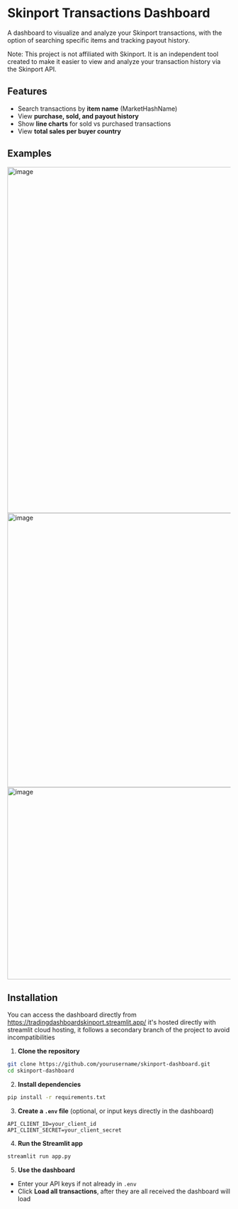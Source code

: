 # Skinport Transactions Dashboard

A dashboard to visualize and analyze your Skinport transactions, with the option of searching specific items and tracking payout history.

Note: This project is not affiliated with Skinport. It is an independent tool created to make it easier to view and analyze your transaction history via the Skinport API.

## Features

* Search transactions by **item name** (MarketHashName)
* View **purchase, sold, and payout history**
* Show **line charts** for sold vs purchased transactions
* View **total sales per buyer country**

## Examples
<img width="1687" height="780" alt="image" src="https://github.com/user-attachments/assets/2b614c46-4a33-41f4-923f-2e60e594d02a" />

<img width="958" height="618" alt="image" src="https://github.com/user-attachments/assets/9b29382d-36be-41bf-8ee2-4b13a0455ef7" />
<img width="938" height="433" alt="image" src="https://github.com/user-attachments/assets/3d8b73bb-b5e6-4d6a-b43f-9016f3deff31" />



## Installation

You can access the dashboard directly from https://tradingdashboardskinport.streamlit.app/
it's hosted directly with streamlit cloud hosting, it follows a secondary branch of the project to avoid incompatibilities

1. **Clone the repository**

```bash
git clone https://github.com/yourusername/skinport-dashboard.git
cd skinport-dashboard
```

2. **Install dependencies**

```bash
pip install -r requirements.txt
```

3. **Create a `.env` file** (optional, or input keys directly in the dashboard)

```
API_CLIENT_ID=your_client_id
API_CLIENT_SECRET=your_client_secret
```

4. **Run the Streamlit app**

```bash
streamlit run app.py
```

5. **Use the dashboard**

* Enter your API keys if not already in `.env`
* Click **Load all transactions**, after they are all received the dashboard will load
